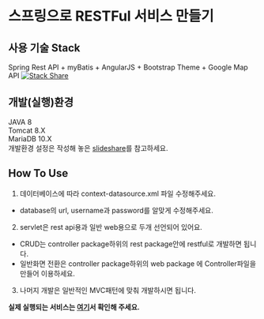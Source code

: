 # 스프링으로 RESTFul 서비스 만들기

## 사용 기술 Stack
Spring Rest API + myBatis + AngularJS + Bootstrap Theme + Google Map API
[![Stack Share](http://img.shields.io/badge/tech-stack-0690fa.svg?style=flat)](http://stackshare.io/j2yes/map-project)

## 개발(실행)환경
JAVA 8  
Tomcat 8.X  
MariaDB 10.X  
개발환경 설정은 작성해 놓은 [slideshare](http://www.slideshare.net/jiseobkim3/spring-44190451 "spring 개발 환경 설정")를 참고하세요.  


## How To Use
1. 데이터베이스에 따라 context-datasource.xml 파일 수정해주세요.
  * database의 url, username과 password를 알맞게 수정해주세요.
2. servlet은 rest api용과 일반 web용으로 두개 선언되어 있어요.
  * CRUD는 controller package하위의 rest package안에 restful로 개발하면 됩니다.
  * 일반화면 전환은 controller package하위의 web package 에 Controller파일을 만들어 이용하세요.
3. 나머지 개발은 일반적인 MVC패턴에 맞춰 개발하시면 됩니다.

**실제 실행되는 서비스는 [여기](http://52.10.225.208:8080/open_base/map.do#/maps/ "example url")서 확인해 주세요.**
